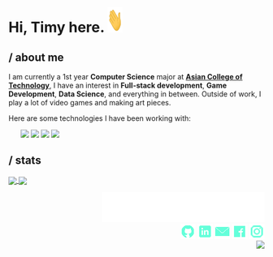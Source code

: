 <h1> Hi, Timy here. <img src="./assets/wave.gif" width="30px" height="50px"></h1> 

## / about me
   I am currently a 1st year <strong>Computer Science</strong> major at <a href="http://www.act.edu.ph"><strong>Asian College of Technology</strong></a>, I have an interest in <strong>Full-stack development</strong>, <strong>Game Development</strong>, <strong>Data Science</strong>, and everything in between. Outside of work, I play a lot of video games and making art pieces.
   
   Here are some technologies I have been working with:
   
  <ul>
      <img src="https://img.shields.io/badge/Python-64ffda?style=for-the-badge&logo=python&logoColor=000000"/>
      <img src="https://img.shields.io/badge/C%23-64ffda?style=for-the-badge&logo=c-sharp&logoColor=000000"/>
      <img src="https://img.shields.io/badge/HTML-64ffda?style=for-the-badge&logo=html5&logoColor=000000"/>
     <img src="https://img.shields.io/badge/CSS-64ffda?&style=for-the-badge&logo=css3&logoColor=000000"/>
  </ul>

## / stats
<a href="https://github.com/anuraghazra/github-readme-stats">
   <img align="center" src="https://github-readme-stats.vercel.app/api/top-langs/?username=TimyVillarmia&layout=compact"/>
</a>
<a href="https://github.com/anuraghazra/convoychat">
   <img align="center" src="https://github-readme-stats.vercel.app/api?username=TimyVillarmia&show_icons=true&theme=default"/>
</a>


<p></p>
<p align="right">
  <img src="./assets/connect.svg"/> <br>
  <a href="https://github.com/TimyVillarmia/"" target="_blank"><img src="./assets/github_icon.png"/></a>
  <a href="https://www.linkedin.com/in/timyvillarmia/" target="_blank"><img src="./assets/linkedin_icon.png"/></a>
  <a href="mailto:timyvillarmia@gmail.com" target="_blank" ><img src="./assets/mail_icon.png"/></a>
  <a href="https://www.facebook.com/VillarmiaTimy" target="_blank"><img src="./assets/facebook_icon.png"/></a>
  <a href="https://www.instagram.com/ymmtyy_/" target="_blank"><img src="./assets/instagram_icon.png"/></a> <br>
  <a><img src="https://komarev.com/ghpvc/?username=your-github-TimyVillarmia&style=flat-square&label=Visitors&color=000000"/></a>
<p>
                                                                                                           
                                                               
                                                                                                     

